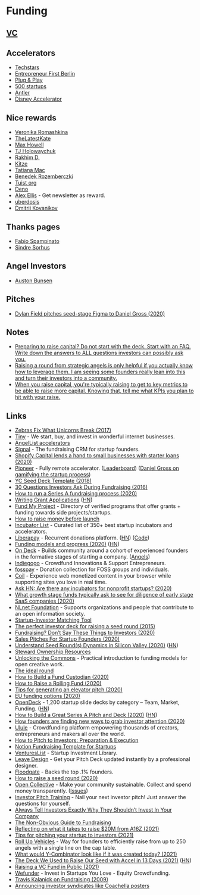 # Funding

## [VC](venture-capital.md)

## Accelerators

- [Techstars](https://www.techstars.com/)
- [Entrepreneur First Berlin](https://www.joinef.com/)
- [Plug & Play](https://www.plugandplaytechcenter.com/)
- [500 startups](https://500.co/)
- [Antler](https://www.antler.co/)
- [Disney Accelerator](https://disneyaccelerator.com/)

## Nice rewards

- [Veronika Romashkina](https://github.com/sponsors/vrom911)
- [TheLatestKate](https://www.patreon.com/thelatestkate)
- [Max Howell](https://www.patreon.com/mxcl)
- [TJ Holowaychuk](https://github.com/sponsors/tj)
- [Rakhim D.](https://www.patreon.com/rakhim)
- [Kitze](https://github.com/sponsors/kitze)
- [Tatiana Mac](https://github.com/sponsors/tatianamac)
- [Benedek Rozemberczki](https://github.com/sponsors/benedekrozemberczki)
- [Tuist org](https://github.com/sponsors/tuist)
- [Deno](https://github.com/sponsors/denoland)
- [Alex Ellis](https://github.com/sponsors/alexellis/) - Get newsletter as reward.
- [uberdosis](https://github.com/sponsors/ueberdosis)
- [Dmitrii Kovanikov](https://github.com/sponsors/chshersh)

## Thanks pages

- [Fabio Spampinato](https://fabiospampinato.com/thanks)
- [Sindre Sorhus](https://sindresorhus.com/thanks)

## Angel Investors

- [Auston Bunsen](https://www.bitsorbricks.com/angel-investing)

## Pitches

- [Dylan Field pitches seed-stage Figma to Daniel Gross (2020)](https://www.youtube.com/watch?v=C1UUVdN3kdQ)

## Notes

- [Preparing to raise capital? Do not start with the deck. Start with an FAQ. Write down the answers to ALL questions investors can possibly ask you.](https://twitter.com/alexiskold/status/1218987908545306624)
- [Raising a round from strategic angels is only helpful if you actually know how to leverage them. I am seeing some founders really lean into this and turn their investors into a community.](https://twitter.com/austin_rief/status/1378921515916361731)
- [When you raise capital, you're typically raising to get to key metrics to be able to raise more capital. Knowing that, tell me what KPIs you plan to hit with your raise.](https://twitter.com/lpolovets/status/1387229726071087104)

## Links

- [Zebras Fix What Unicorns Break (2017)](https://medium.com/@sexandstartups/zebrasfix-c467e55f9d96)
- [Tiny](https://www.tiny.website/) - We start, buy, and invest in wonderful internet businesses.
- [AngelList accelerators](https://angel.co/accelerators/apply)
- [Signal](https://signal.nfx.com/login) - The fundraising CRM for startup founders.
- [Shopify Capital lends a hand to small businesses with starter loans (2020)](https://news.shopify.com/shopify-capital-lends-small-businesses-a-hand-with-starter-loans)
- [Pioneer](https://pioneer.app/) - Fully remote accelerator. ([Leaderboard](https://pioneer.app/leaderboard#global)) ([Daniel Gross on gamifying the startup process](https://www.youtube.com/watch?v=AFLgFIuaCng&))
- [YC Seed Deck Template (2018)](https://blog.ycombinator.com/intro-to-the-yc-seed-deck/)
- [30 Questions Investors Ask During Fundraising (2016)](https://alexiskold.net/2016/09/13/30-questions-investors-ask-during-fundraising/)
- [How to run a Series A fundraising process (2020)](https://alexiskold.net/2020/01/22/how-to-run-a-series-a-fundraising-process/)
- [Writing Grant Applications](https://billwadge.wordpress.com/2020/02/10/im-good-enough-im-smart-enough-and-dog-gone-it-people-like-me-writing-grant-applications/) ([HN](https://news.ycombinator.com/item?id=22343796))
- [Fund My Project](https://github.com/sakofchit/fund-my-project) - Directory of verified programs that offer grants + funding towards side projects/startups.
- [How to raise money before launch](https://medium.com/@zebulgar/how-to-raise-money-before-launch-a3544ef4dba6)
- [Incubator List](https://incubatorlist.com/) - Curated list of 350+ best startup incubators and accelerators.
- [Liberapay](https://liberapay.com/) - Recurrent donations platform. ([HN](https://news.ycombinator.com/item?id=19270786)) ([Code](https://github.com/liberapay/liberapay.com))
- [Funding models and progress (2020)](https://rootsofprogress.org/funding-models-and-progress) ([HN](https://news.ycombinator.com/item?id=22941884))
- [On Deck](https://www.beondeck.com/openhouse) - Builds community around a cohort of experienced founders in the formative stages of starting a company. ([Angels](https://www.beondeck.com/angels))
- [Indiegogo](https://www.indiegogo.com/) - Crowdfund Innovations & Support Entrepreneurs.
- [fosspay](https://github.com/ddevault/fosspay) - Donation collection for FOSS groups and individuals.
- [Coil](https://coil.com/) - Experience web monetized content in your browser while supporting sites you love in real time.
- [Ask HN: Are there any incubators for nonprofit startups? (2020)](https://news.ycombinator.com/item?id=23548935)
- [What growth stage funds typically ask to see for diligence of early stage SaaS companies (2020)](https://threadreaderapp.com/thread/1275566984428548096.html)
- [NLnet Foundation](https://nlnet.nl/) - Supports organizations and people that contribute to an open information society.
- [Startup-Investor Matching Tool](https://www.notion.so/Startup-Investor-Matching-Tool-96826ae3549a434e952f6b266a8b9e0f)
- [The perfect investor deck for raising a seed round (2015)](https://www.startuphacks.vc/blog/2015/12/31/the-perfect-investor-deck-for-seed-round)
- [Fundraising? Don’t Say These Things to Investors (2020)](https://entrepreneurshandbook.co/fundraising-dont-say-these-things-to-investors-a285e6b59230)
- [Sales Pitches For Startup Founders (2020)](https://www.holloway.com/g/founding-sales/sections/sales-pitches-for-startup-founders)
- [Understand Seed Round(s) Dynamics in Silicon Valley (2020)](https://thevalley.substack.com/p/understand-seed-rounds-dynamics-in) ([HN](https://news.ycombinator.com/item?id=23914179))
- [Steward Ownership Resources](https://memex.social/c/oiLz5UIXw9JXermqZmXW)
- [Unlocking the Commons](https://hyperlink.academy/courses/unlocking-the-commons/15) - Practical introduction to funding models for open creative work.
- [The ideal round](https://www.notion.so/The-ideal-round-738cd31fa26b461281e2258a7cac3f24)
- [How to Build a Fund Custodian (2020)](https://www.moderntreasury.com/journal/how-to-build-a-fund-custodian)
- [How to Raise a Rolling Fund (2020)](https://www.notion.so/How-to-Raise-a-Rolling-Fund-99220e692e5e40598c2230e5c7e8dce7)
- [Tips for generating an elevator pitch (2020)](https://twitter.com/lpolovets/status/1309646003021123584)
- [EU funding options (2020)](https://news.ycombinator.com/item?id=24601457)
- [OpenDeck](https://opendeck.app/) - 1,200 startup slide decks by category – Team, Market, Funding. ([HN](https://news.ycombinator.com/item?id=24745542))
- [How to Build a Great Series A Pitch and Deck (2020)](https://www.ycombinator.com/library/8d-how-to-build-a-great-series-a-pitch-and-deck) ([HN](https://news.ycombinator.com/item?id=24780152))
- [How founders are finding new ways to grab investor attention (2020)](https://www.protocol.com/pitch-deck-not-yet-dead)
- [Ulule](https://www.ulule.com/) - Crowdfunding platform empowering thousands of creators, entrepreneurs and makers all over the world.
- [How to Pitch to Investors: Preparation & Execution](https://altar.io/how-to-pitch-to-investors/)
- [Notion Fundraising Template for Startups](https://www.basetemplates.com/notion-fundraising-template)
- [VenturesList](https://ventureslist.com/) - Startup Investment Library.
- [Leave Design](https://leave.design/) - Get your Pitch Deck updated instantly by a professional designer.
- [Floodgate](https://floodgate.com/) - Backs the top .1% founders.
- [How to raise a seed round (2020)](https://twitter.com/yoheinakajima/status/1340774204019359744)
- [Open Collective](https://opencollective.com/) - Make your community sustainable. Collect and spend money transparently. ([Issues](https://github.com/opencollective/opencollective))
- [Investor Pitch Training](https://www.basetemplates.com/investor-pitch-training) - Nail your next investor pitch! Just answer the questions for yourself.
- [Always Tell Investors Exactly Why They Shouldn’t Invest In Your Company](https://twitter.com/lessin/status/1349791159208603649)
- [The Non-Obvious Guide to Fundraising](https://www.nfx.com/post/the-non-obvious-guide-to-fundraising/)
- [Reflecting on what it takes to raise $20M from A16Z (2021)](https://www.siliconvict.com/reforge-a16z-round)
- [Tips for pitching your startup to investors (2021)](https://www.youtube.com/watch?v=5SS_oCS3iTM)
- [Roll Up Vehicles](https://www.angellist.com/ruv) - Way for founders to efficiently raise from up to 250 angels with a single line on the cap table.
- [What would Y-Combinator look like if it was created today? (2021)](https://twitter.com/gregisenberg/status/1376936185206075392)
- [The Deck We Used to Raise Our Seed with Accel in 13 Days (2021)](https://airbyte.io/articles/our-story/the-deck-we-used-to-raise-our-seed-with-accel-in-13-days/) ([HN](https://news.ycombinator.com/item?id=26650493))
- [Raising a VC Fund in Public (2021)](https://www.tango.vc/p/fundraise)
- [Wefunder](https://wefunder.com/home) - Invest in Startups You Love - Equity Crowdfunding.
- [Travis Kalanick on Fundraising (2009)](https://swooshing.wordpress.com/2009/03/19/startup-seed-raising-skillzzz/)
- [Announcing investor syndicates like Coachella posters](https://twitter.com/balajis/status/1390779404712701953)
